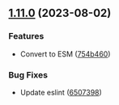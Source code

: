 ## [1.11.0](https://github.com/discoxyz/disco-schemas/compare/v1.10.0...v1.11.0) (2023-08-02)


### Features

* Convert to ESM ([754b460](https://github.com/discoxyz/disco-schemas/commit/754b460fe188548d8925800c367f32c34ec0fa98))


### Bug Fixes

* Update eslint ([6507398](https://github.com/discoxyz/disco-schemas/commit/6507398cee12e46cae2faf344737146062ed0357))
